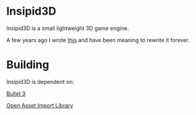 # Insipid3D

Insipid3D is a small lightweight 3D game engine.

A few years ago I wrote [this](https://www.youtube.com/watch?v=AYRhSKjlKws) and have been meaning to rewrite it forever.

# Building

Insipid3D is dependent on:

[Bullet 3](https://github.com/bulletphysics/bullet3)

[Open Asset Import Library](https://github.com/assimp/assimp)